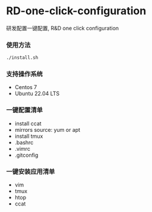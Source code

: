 # RD-one-click-configuration
研发配置一键配置, R&D one click configuration

### 使用方法
```bash
./install.sh
```

### 支持操作系统
- Centos 7
- Ubuntu 22.04 LTS

### 一键配置清单
- install ccat
- mirrors source: yum or apt
- install tmux
- .bashrc
- .vimrc
- .gitconfig

### 一键安装应用清单
- vim
- tmux
- htop
- ccat
